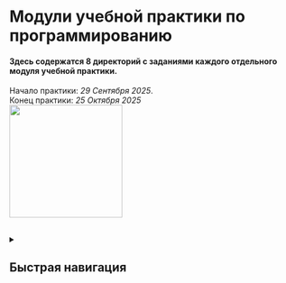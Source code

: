 <h1>Модули учебной практики по программированию</h1>

#### Здесь содержатся 8 директорий с заданиями каждого отдельного модуля учебной практики. <br>
Начало практики: *29 Сентября 2025*. <br>
Конец практики: *25 Октября 2025* <br>
<img src="https://media1.tenor.com/m/z3sxfsXpHtUAAAAd/beaver-carrot.gif" width="200"> 
##
<details>
  <summary><h2>Быстрая навигация</h2></summary>
  
  - [Модуль 1](https://github.com/Dokjja/Modules/blob/main/Module-1)
    - [Модуль 1.1](https://github.com/Dokjja/Modules/tree/main/Module-1/Module-1.1)
      - [Модуль 1.1.1]()



</details>
 
